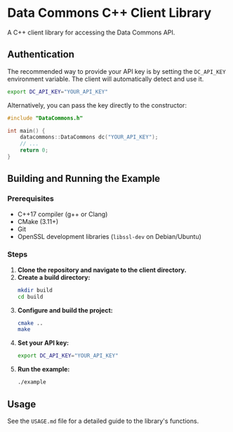 # Data Commons C++ Client Library

A C++ client library for accessing the Data Commons API.

## Authentication

The recommended way to provide your API key is by setting the `DC_API_KEY` environment variable. The client will automatically detect and use it.

```bash
export DC_API_KEY="YOUR_API_KEY"
```

Alternatively, you can pass the key directly to the constructor:

```cpp
#include "DataCommons.h"

int main() {
    datacommons::DataCommons dc("YOUR_API_KEY");
    // ...
    return 0;
}
```

## Building and Running the Example

### Prerequisites

- C++17 compiler (g++ or Clang)
- CMake (3.11+)
- Git
- OpenSSL development libraries (`libssl-dev` on Debian/Ubuntu)

### Steps

1.  **Clone the repository and navigate to the client directory.**
2.  **Create a build directory:**
    ```bash
    mkdir build
    cd build
    ```
3.  **Configure and build the project:**
    ```bash
    cmake ..
    make
    ```
4.  **Set your API key:**
    ```bash
    export DC_API_KEY="YOUR_API_KEY"
    ```
5.  **Run the example:**
    ```bash
    ./example
    ```

## Usage

See the `USAGE.md` file for a detailed guide to the library's functions.
